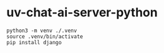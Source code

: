 # uv-chat-ai-server-python
```
python3 -m venv ./.venv  
source .venv/bin/activate  
pip install django
```
